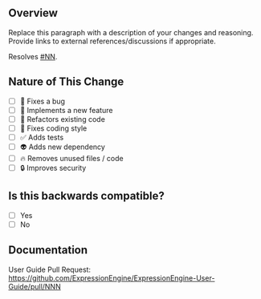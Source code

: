 <!--
ExpressionEngine uses semantic versioning.

- (x.x.X) Bug fixes should target the stability branch
- (x.X.x) Small additive changes should target the next minor branch (release/next-minor if a numbered branch does not yet exist)
- (X.x.x) Breaking or large changes should target the next major branch (release/next-major if a numbered branch does not yet exist)
-->

<!-- What's in this pull request? -->
## Overview

Replace this paragraph with a description of your changes and reasoning. Provide links to external references/discussions if appropriate.

<!-- If this pull request resolves a project issue, provide a link: -->
Resolves [#NN](https://github.com/ExpressionEngine/ExpressionEngine/issues/NN).

## Nature of This Change

<!-- Check all that apply: -->

- [ ] 🐛 Fixes a bug
- [ ] 🚀 Implements a new feature
- [ ] 🛁 Refactors existing code
- [ ] 💅 Fixes coding style
- [ ] ✅ Adds tests
- [ ] 👽 Adds new dependency
- [ ] 🔥 Removes unused files / code
- [ ] 🔒 Improves security <!-- if your fix would EXPOSE a current security flaw, do not submit a pull request. Instead report a security bug at https://docs.expressionengine.com/latest/bugs_and_security_reports -->

## Is this backwards compatible?

- [ ] Yes
- [ ] No

## Documentation
<!-- Required for new features -->
User Guide Pull Request: https://github.com/ExpressionEngine/ExpressionEngine-User-Guide/pull/NNN

<!-- Don't forget to add a single line changelog for your change to the appropriate file!

- changelogs/patch.rst (x.x.X)
- changelogs/minor.rst (x.X.x)
- changelogs/major.rst (X.x.x)

Thank you for contributing to ExpressionEngine! -->
